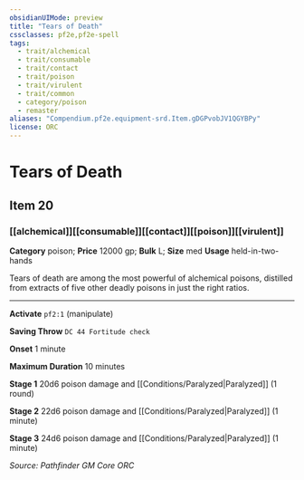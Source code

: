 ```yaml
---
obsidianUIMode: preview
title: "Tears of Death"
cssclasses: pf2e,pf2e-spell
tags:
  - trait/alchemical
  - trait/consumable
  - trait/contact
  - trait/poison
  - trait/virulent
  - trait/common
  - category/poison
  - remaster
aliases: "Compendium.pf2e.equipment-srd.Item.gDGPvobJV1QGYBPy"
license: ORC
---
```

# Tears of Death
## Item 20
### [[alchemical]][[consumable]][[contact]][[poison]][[virulent]]

**Category** poison; 
**Price** 12000 gp; 
**Bulk** L; **Size** med
**Usage** held-in-two-hands

Tears of death are among the most powerful of alchemical poisons, distilled from extracts of five other deadly poisons in just the right ratios.

* * *

**Activate** `pf2:1` (manipulate)

**Saving Throw** `DC 44 Fortitude check`

**Onset** 1 minute

**Maximum Duration** 10 minutes

**Stage 1** 20d6 poison damage and [[Conditions/Paralyzed|Paralyzed]] (1 round)

**Stage 2** 22d6 poison damage and [[Conditions/Paralyzed|Paralyzed]] (1 minute)

**Stage 3** 24d6 poison damage and [[Conditions/Paralyzed|Paralyzed]] (1 minute)

*Source: Pathfinder GM Core*
*ORC*